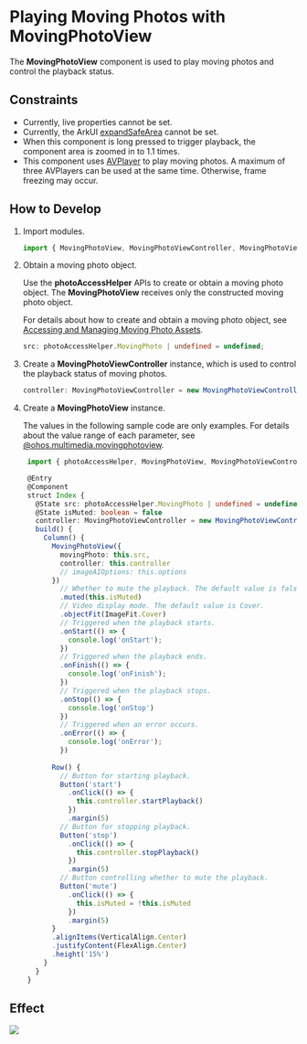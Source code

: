 # Playing Moving Photos with MovingPhotoView 

The **MovingPhotoView** component is used to play moving photos and control the playback status.

## Constraints

- Currently, live properties cannot be set.
- Currently, the ArkUI [expandSafeArea](../../reference/apis-arkui/arkui-ts/ts-universal-attributes-expand-safe-area.md#expandsafearea) cannot be set.
- When this component is long pressed to trigger playback, the component area is zoomed in to 1.1 times.
- This component uses [AVPlayer](../../reference/apis-media-kit/js-apis-media.md#avplayer9) to play moving photos. A maximum of three AVPlayers can be used at the same time. Otherwise, frame freezing may occur.

## How to Develop

1. Import modules.
 
   ```ts
   import { MovingPhotoView, MovingPhotoViewController, MovingPhotoViewAttribute } from '@kit.MediaLibraryKit';
   ```

2. Obtain a moving photo object.

   Use the **photoAccessHelper** APIs to create or obtain a moving photo object. The **MovingPhotoView** receives only the constructed moving photo object.
     
   For details about how to create and obtain a moving photo object, see [Accessing and Managing Moving Photo Assets](photoAccessHelper-movingphoto.md).

   ```ts
   src: photoAccessHelper.MovingPhoto | undefined = undefined;
   ```

3. Create a **MovingPhotoViewController** instance, which is used to control the playback status of moving photos.
   
   ```ts
   controller: MovingPhotoViewController = new MovingPhotoViewController();
   ```   

4. Create a **MovingPhotoView** instance.

   The values in the following sample code are only examples. For details about the value range of each parameter, see [@ohos.multimedia.movingphotoview](../../reference/apis-media-library-kit/ohos-multimedia-movingphotoview.md).
   
   ```ts
    import { photoAccessHelper, MovingPhotoView, MovingPhotoViewController, MovingPhotoViewAttribute } from '@kit.MediaLibraryKit';

    @Entry
    @Component
    struct Index {
      @State src: photoAccessHelper.MovingPhoto | undefined = undefined
      @State isMuted: boolean = false
      controller: MovingPhotoViewController = new MovingPhotoViewController();
      build() {
        Column() {
          MovingPhotoView({
            movingPhoto: this.src,
            controller: this.controller
            // imageAIOptions: this.options
          })
            // Whether to mute the playback. The default value is false. In this example, it is controlled by the button.
            .muted(this.isMuted)
            // Video display mode. The default value is Cover.
            .objectFit(ImageFit.Cover)
            // Triggered when the playback starts.
            .onStart(() => {
              console.log('onStart');
            })
            // Triggered when the playback ends.
            .onFinish(() => {
              console.log('onFinish');
            })
            // Triggered when the playback stops.
            .onStop(() => {
              console.log('onStop')
            })
            // Triggered when an error occurs.
            .onError(() => {
              console.log('onError');
            })
    
          Row() {
            // Button for starting playback.
            Button('start')
              .onClick(() => {
                this.controller.startPlayback()
              })
              .margin(5)
            // Button for stopping playback.
            Button('stop')
              .onClick(() => {
                this.controller.stopPlayback()
              })
              .margin(5)
            // Button controlling whether to mute the playback.
            Button('mute')
              .onClick(() => {
                this.isMuted = !this.isMuted
              })
              .margin(5)
          }
          .alignItems(VerticalAlign.Center)
          .justifyContent(FlexAlign.Center)
          .height('15%')
        }
      }
    }
   ```

## Effect

![](figures/moving-photo-view.gif)
